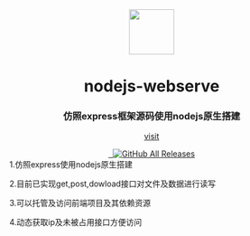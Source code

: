 <div align="center">
  <a href="https://gridea.dev">
    <img src="https://avatars.githubusercontent.com/u/58848987?s=400&v=4"  width="80px" height="80px">
  </a>
  <h1 align="center">
    nodejs-webserve
  </h1>
  <h3 align="center">
   仿照express框架源码使用nodejs原生搭建
  </h3>

[visit](https://github.com/xuebingchuan/nodejs-webserve) 

  <a href="javascript:void(0);">
    <img src="https://img.shields.io/github/release/getgridea/gridea.svg?style=flat-square" alt="">
  </a>

  <a href="javascript:void(0);">
    <img src="https://img.shields.io/github/license/getgridea/gridea.svg?style=flat-square" alt="">
  </a>

  <a href="javascript:void(0);">
    <img alt="GitHub All Releases" src="https://img.shields.io/github/downloads/getgridea/gridea/total.svg?color=%2312b886&style=flat-square">
  </a>

</div>
  1.仿照express使用nodejs原生搭建

  2.目前已实现get,post,dowload接口对文件及数据进行读写

  3.可以托管及访问前端项目及其依赖资源

  4.动态获取ip及未被占用接口方便访问
